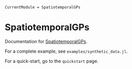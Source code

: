 ```@meta
CurrentModule = SpatiotemporalGPs
```

# SpatiotemporalGPs

Documentation for [SpatiotemporalGPs](https://github.com/dev10110/SpatiotemporalGPs.jl).


For a complete example, see `examples/synthetic_data.jl`. 

For a quick-start, go to the `quickstart` page. 